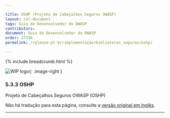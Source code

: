 ```yaml
---

title: OSHP (Projeto de Cabeçalhos Seguros OWASP)
layout: col-document
tags: Guia do Desenvolvedor do OWASP
contributors:
document: Guia do Desenvolvedor do OWASP
order: 27330
permalink: /release-pt-br/implementação/bibliotecas_seguras/oshp/

---
```


{% include breadcrumb.html %}

<style type="text/css">
.image-right {
  height: 180px;
  display: block;
  margin-left: auto;
  margin-right: auto;
  float: right;
}
</style>

![WIP logo](../../../../assets/images/dg_wip.png "Trabalho em andamento"){: .image-right }

### 5.3.3 OSHP

Projeto de Cabeçalhos Seguros OWASP (OSHP)

Não há tradução para esta página, consulte a [versão original em inglês][release070303].

----

[release070303]: https://github.com/OWASP/www-project-developer-guide/blob/main/draft/07-implementation/03-secure-libraries/03-secure-headers.md
